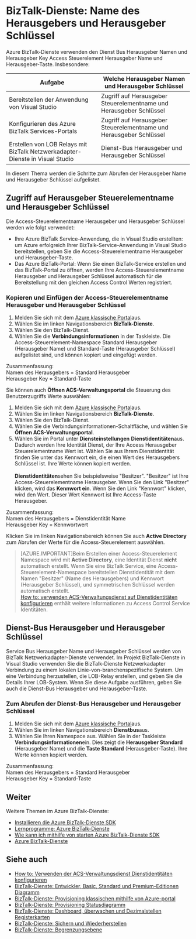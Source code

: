 <properties 
    pageTitle="Name des Herausgebers und Herausgeber Schlüssel BizTalk-Dienste | Microsoft Azure" 
    description="Informationen Sie zum Abrufen von Herausgeber Namen und Herausgeber Schlüssel für Dienstbus oder Access Control (ACS) BizTalk-Dienste. MABS, WABS" 
    services="biztalk-services" 
    documentationCenter="" 
    authors="MandiOhlinger" 
    manager="erikre" 
    editor=""/>

<tags 
    ms.service="biztalk-services" 
    ms.workload="integration" 
    ms.tgt_pltfrm="na" 
    ms.devlang="na" 
    ms.topic="article" 
    ms.date="08/15/2016" 
    ms.author="mandia"/>




# <a name="biztalk-services-issuer-name-and-issuer-key"></a>BizTalk-Dienste: Name des Herausgebers und Herausgeber Schlüssel

Azure BizTalk-Dienste verwenden den Dienst Bus Herausgeber Namen und Herausgeber Key Access Steuerelement Herausgeber Name und Herausgeber-Taste. Insbesondere:

Aufgabe | Welche Herausgeber Namen und Herausgeber Schlüssel
--- | ---
Bereitstellen der Anwendung von Visual Studio | Zugriff auf Herausgeber Steuerelementname und Herausgeber Schlüssel
Konfigurieren des Azure BizTalk Services-Portals | Zugriff auf Herausgeber Steuerelementname und Herausgeber Schlüssel
Erstellen von LOB Relays mit BizTalk Netzwerkadapter-Dienste in Visual Studio | Dienst-Bus Herausgeber und Herausgeber Schlüssel

In diesem Thema werden die Schritte zum Abrufen der Herausgeber Name und Herausgeber Schlüssel aufgelistet. 

## <a name="access-control-issuer-name-and-issuer-key"></a>Zugriff auf Herausgeber Steuerelementname und Herausgeber Schlüssel
Die Access-Steuerelementname Herausgeber und Herausgeber Schlüssel werden wie folgt verwendet:

- Ihre Azure BizTalk Service-Anwendung, die in Visual Studio erstellten: um Azure erfolgreich Ihrer BizTalk-Service-Anwendung in Visual Studio bereitstellen, geben Sie die Access-Steuerelementname Herausgeber und Herausgeber-Taste. 
- Das Azure BizTalk-Portal: Wenn Sie einen BizTalk-Service erstellen und das BizTalk-Portal zu öffnen, werden Ihre Access-Steuerelementname Herausgeber und Herausgeber Schlüssel automatisch für die Bereitstellung mit den gleichen Access Control Werten registriert.

### <a name="to-copy-and-paste-the-access-control-issuer-name-and-issuer-key"></a>Kopieren und Einfügen der Access-Steuerelementname Herausgeber und Herausgeber Schlüssel

1. Melden Sie sich mit dem [Azure klassische Portal](http://go.microsoft.com/fwlink/p/?LinkID=213885)aus.
2. Wählen Sie im linken Navigationsbereich **BizTalk-Dienste**.
3. Wählen Sie den BizTalk-Dienst. 
4. Wählen Sie die **Verbindungsinformationen** in der Taskleiste. Die Access-Steuerelement-Namespace Standard Herausgeber (Herausgeber Name) und Standard-Taste (Herausgeber Schlüssel) aufgelistet sind, und können kopiert und eingefügt werden.  

Zusammenfassung:  
Namen des Herausgebers = Standard Herausgeber  
Herausgeber Key = Standard-Taste


Sie können auch **Öffnen ACS-Verwaltungsportal** die Steuerung des Benutzerzugriffs Werte auswählen:

1. Melden Sie sich mit dem [Azure klassische Portal](http://go.microsoft.com/fwlink/p/?LinkID=213885)aus.
2. Wählen Sie im linken Navigationsbereich **BizTalk-Dienste**.
3. Wählen Sie den BizTalk-Dienst.
4. Wählen Sie die Verbindungsinformationen-Schaltfläche, und wählen Sie **Öffnen ACS-Verwaltungsportal**.
5. Wählen Sie im Portal unter **Diensteinstellungen** **Dienstidentitäten**aus. Dadurch werden Ihre Identität Dienst, der Ihre Access Herausgeber Steuerelementname Wert ist. Wählen Sie aus Ihrem Dienstidentität finden Sie unter das Kennwort ein, die einen Wert des Herausgebers Schlüssel ist. Ihre Werte können kopiert werden.<br/><br/>
**Dienstidentitäten**sehen Sie beispielsweise "Besitzer". "Besitzer" ist Ihre Access-Steuerelementname Herausgeber. Wenn Sie den Link "Besitzer" klicken, wird das **Kennwort ein**. Wenn Sie den Link "Kennwort" klicken, wird den Wert. Dieser Wert Kennwort ist Ihre Access-Taste Herausgeber.  

Zusammenfassung:  
Namen des Herausgebers = Dienstidentität Name  
Herausgeber Key = Kennwortwert

Klicken Sie im linken Navigationsbereich können Sie auch **Active Directory** zum Abrufen der Werte für die Access-Steuerelement auswählen. 

> [AZURE.IMPORTANT]Beim Erstellen einer Access-Steuerelement Namespace wird mit **Active Directory**, eine Identität Dienst **nicht** automatisch erstellt. Wenn Sie eine BizTalk Service, eine Access-Steuerelement-Namespace bereitstellen Dienstidentität mit dem Namen "Besitzer" (Name des Herausgebers) und Kennwort (Herausgeber Schlüssel), und symmetrischen Schlüssel werden automatisch erstellt.<br /> 
[How to: verwenden ACS-Verwaltungsdienst auf Dienstidentitäten konfigurieren](http://go.microsoft.com/fwlink/p/?LinkID=303942) enthält weitere Informationen zu Access Control Service Identitäten.


## <a name="service-bus-issuer-name-and-issuer-key"></a>Dienst-Bus Herausgeber und Herausgeber Schlüssel
Service Bus Herausgeber Name und Herausgeber Schlüssel werden von BizTalk Netzwerkadapter-Dienste verwendet. Im Projekt BizTalk-Dienste in Visual Studio verwenden Sie die BizTalk-Dienste Netzwerkadapter Verbindung zu einem lokalen Linie-von-branchenspezifische System. Um eine Verbindung herzustellen, die LOB-Relay erstellen, und geben Sie die Details Ihrer LOB-System. Wenn Sie diese Aufgabe ausführen, geben Sie auch die Dienst-Bus Herausgeber und Herausgeber-Taste.

### <a name="to-retrieve-the-service-bus-issuer-name-and-issuer-key"></a>Zum Abrufen der Dienst-Bus Herausgeber und Herausgeber Schlüssel

1. Melden Sie sich mit dem [Azure klassische Portal](http://go.microsoft.com/fwlink/p/?LinkID=213885)aus.
2. Wählen Sie im linken Navigationsbereich **Dienstbus**aus.
3. Wählen Sie Ihren Namespace aus. Wählen Sie in der Taskleiste **Verbindungsinformationen**ein. Dies zeigt die **Herausgeber Standard** (Herausgeber Name) und die **Taste Standard** (Herausgeber-Taste). Ihre Werte können kopiert werden.  

Zusammenfassung:  
Namen des Herausgebers = Standard Herausgeber  
Herausgeber Key = Standard-Taste

## <a name="next"></a>Weiter
Weitere Themen im Azure BizTalk-Dienste:

-  [Installieren die Azure BizTalk-Dienste SDK](http://go.microsoft.com/fwlink/p/?LinkID=241589)<br/>
-  [Lernprogramme: Azure BizTalk-Dienste](http://go.microsoft.com/fwlink/p/?LinkID=236944)<br/>
-  [Wie kann ich mithilfe von starten Azure BizTalk-Dienste SDK](http://go.microsoft.com/fwlink/p/?LinkID=302335)<br/>
-  [Azure BizTalk-Dienste](http://go.microsoft.com/fwlink/p/?LinkID=303664)<br/>


## <a name="see-also"></a>Siehe auch
-  [How to: Verwenden der ACS-Verwaltungsdienst Dienstidentitäten konfigurieren](http://go.microsoft.com/fwlink/p/?LinkID=303942)<br/>
- [BizTalk-Dienste: Entwickler, Basic, Standard und Premium-Editionen Diagramm](http://go.microsoft.com/fwlink/p/?LinkID=302279)<br/>
- [BizTalk-Dienste: Provisioning klassischen mithilfe von Azure-portal](http://go.microsoft.com/fwlink/p/?LinkID=302280)<br/>
- [BizTalk-Dienste: Provisioning Statusdiagramm](http://go.microsoft.com/fwlink/p/?LinkID=329870)<br/>
- [BizTalk-Dienste: Dashboard, überwachen und Dezimalstellen Registerkarten](http://go.microsoft.com/fwlink/p/?LinkID=302281)<br/>
- [BizTalk-Dienste: Sichern und Wiederherstellen](http://go.microsoft.com/fwlink/p/?LinkID=329873)<br/>
- [BizTalk-Dienste: Begrenzungsebene](http://go.microsoft.com/fwlink/p/?LinkID=302282)<br/>
 
